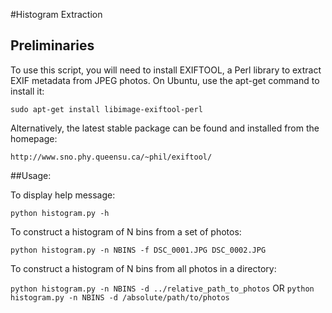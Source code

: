 #Histogram Extraction

## Preliminaries

To use this script, you will need to install EXIFTOOL, a Perl library
to extract EXIF metadata from JPEG photos. On Ubuntu, use the apt-get command to install it:

```sudo apt-get install libimage-exiftool-perl```

Alternatively, the latest stable package can be found and installed
from the homepage:

```http://www.sno.phy.queensu.ca/~phil/exiftool/```

##Usage:

To display help message: 

```python histogram.py -h```

To construct a histogram of N bins from a set of photos:

```python histogram.py -n NBINS -f DSC_0001.JPG DSC_0002.JPG```

To construct a histogram of N bins from all photos in a directory:

```python histogram.py -n NBINS -d ../relative_path_to_photos``` 
OR
```python histogram.py -n NBINS -d /absolute/path/to/photos``` 
